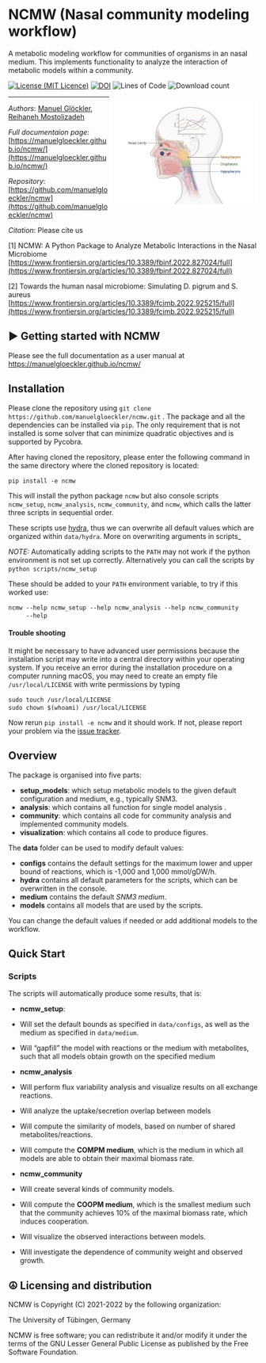 NCMW (Nasal community modeling workflow)
========================================

A metabolic modeling workflow for communities of organisms in an nasal
medium. This implements functionality to analyze the interaction of
metabolic models within a community.

[![License (MIT Licence)](https://img.shields.io/badge/license-MIT-blue.svg?style=plastic)](https://opensource.org/licenses/MIT)
[![DOI](https://zenodo.org/badge/377459650.svg)](https://zenodo.org/badge/latestdoi/377459650)
![Lines of Code](https://img.shields.io/tokei/lines/github/manuelgloeckler/ncmw?color=orange&style=plastic)
![Download count](https://img.shields.io/github/downloads/manuelgloeckler/ncmw/total.svg?style=plastic)


<img align="right" src="Nasal_Cavity.png" width="300"/> 

----
*Authors*: [Manuel Glöckler](https://uni-tuebingen.de/en/fakultaeten/mathematisch-naturwissenschaftliche-fakultaet/fachbereiche/informatik/lehrstuehle/systems-biology/team/),
[Reihaneh Mostolizadeh](https://uni-tuebingen.de/en/fakultaeten/mathematisch-naturwissenschaftliche-fakultaet/fachbereiche/informatik/lehrstuehle/systems-biology/team/dr-reihaneh-mostolizadeh/)

*Full documentaion page*: [https://manuelgloeckler.github.io/ncmw/](https://manuelgloeckler.github.io/ncmw/)

*Repository*: [https://github.com/manuelgloeckler/ncmw](https://github.com/manuelgloeckler/ncmw)

*Citation*: Please cite us 

[1] NCMW: A Python Package to Analyze Metabolic Interactions in the Nasal Microbiome [https://www.frontiersin.org/articles/10.3389/fbinf.2022.827024/full](https://www.frontiersin.org/articles/10.3389/fbinf.2022.827024/full)

[2] Towards the human nasal microbiome: Simulating D. pigrum and S. aureus [https://www.frontiersin.org/articles/10.3389/fcimb.2022.925215/full](https://www.frontiersin.org/articles/10.3389/fcimb.2022.925215/full)

► Getting started with NCMW
----------------------------

Please see the full documentation as a user manual at <https://manuelgloeckler.github.io/ncmw/>

Installation
------------

Please clone the repository using `git clone https://github.com/manuelgloeckler/ncmw.git` . The package and all the dependencies can be installed via `pip`.
The only requirement that is not installed is some solver that can minimize quadratic objectives and is supported by Pycobra.

After having cloned the repository, please enter the following command in the same directory where the cloned repository is located:

```
pip install -e ncmw
```

This will install the python package `ncmw` but also console scripts `ncmw_setup`,
`ncmw_analysis`, `ncmw_community`, and `ncmw`, which calls the latter
three scripts in sequential order.

These scripts use [hydra](https://hydra.cc/docs/intro/), thus we can
overwrite all default values which are organized within `data/hydra`.
More on overwriting arguments in scripts\_

*NOTE:* Automatically adding scripts to the `PATH` may not work if the
python environment is not set up correctly. Alternatively you can call
the scripts by `python scripts/ncmw_setup`

These should be added to your `PATH` environment variable, to try if this worked use:

```
ncmw --help ncmw_setup --help ncmw_analysis --help ncmw_community
     --help
```

#### Trouble shooting

It might be necessary to have advanced user permissions because the
installation script may write into a central directory within your operating system.
If you receive an error during the installation procedure on a computer running macOS,
you may need to create an empty file `/usr/local/LICENSE` with write permissions by typing

```
sudo touch /usr/local/LICENSE
sudo chown $(whoami) /usr/local/LICENSE
```

Now rerun `pip install -e ncmw` and it should work. If not, please report your problem
via the [issue tracker](https://github.com/manuelgloeckler/ncmw/issues).

Overview
--------

The package is organised into five parts:

- **setup\_models**:
    which setup metabolic models to the given
    default configuration and medium, e.g., typically SNM3.
- **analysis**:
    which contains all function for single model analysis .
- **community**:
    which contains all code for community analysis
    and implemented community models.
- **visualization**: which contains all code to produce figures.

The **data** folder can be used to modify default values:

- **configs** contains the default settings for the maximum lower
        and upper bound of reactions, which is -1,000 and 1,000 mmol/gDW/h.
- **hydra** contains all default parameters for the scripts, which
        can be overwritten in the console.
- **medium** contains the default *SNM3 medium*.
- **models** contains all models that are used by the scripts.

You can change the default values if needed or add additional models to
the workflow.

Quick Start
-----------

### Scripts

The scripts will automatically produce some results, that is:

- **ncmw\_setup**:
- Will set the default bounds as specified in
      `data/configs`, as well as the medium as specified in
      `data/medium`.
- Will “gapfill” the model with reactions or the medium with
      metabolites, such that all models obtain growth on the
      specified medium

- **ncmw\_analysis**
- Will perform flux variability analysis and visualize
      results on all exchange reactions.
- Will analyze the uptake/secretion overlap between models
- Will compute the similarity of models, based on number
      of shared metabolites/reactions.
- Will compute the **COMPM medium**, which is the medium
      in which all models are able to obtain their maximal
      biomass rate.

- **ncmw\_community**
- Will create several kinds of community models.
- Will compute the **COOPM medium**, which is the smallest
      medium such that the community achieves 10% of the
      maximal biomass rate, which induces cooperation.
- Will visualize the observed interactions between models.
- Will investigate the dependence of community weight and
      observed growth.

☮ Licensing and distribution
----------------------------

NCMW is Copyright (C) 2021-2022 by the following organization:

The University of Tübingen, Germany

NCMW is free software; you can redistribute it and/or modify it under the terms of the GNU Lesser General Public License as published by the Free Software Foundation.
